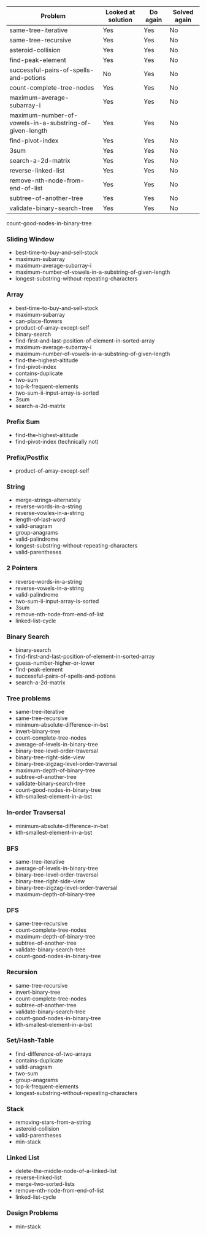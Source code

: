 | Problem                                                 | Looked at solution | Do again | Solved again |
| ------------------------------------------------------- | ------------------ | -------- | ------------ |
| same-tree-iterative                                     | Yes                | Yes      | No           |
| same-tree-recursive                                     | Yes                | Yes      | No           |
| asteroid-collision                                      | Yes                | Yes      | No           |
| find-peak-element                                       | Yes                | Yes      | No           |
| successful-pairs-of-spells-and-potions                  | No                 | Yes      | No           |
| count-complete-tree-nodes                               | Yes                | Yes      | No           |
| maximum-average-subarray-i                              | Yes                | Yes      | No           |
| maximum-number-of-vowels-in-a-substring-of-given-length | Yes                | Yes      | No           |
| find-pivot-index                                        | Yes                | Yes      | No           |
| 3sum                                                    | Yes                | Yes      | No           |
| search-a-2d-matrix                                      | Yes                | Yes      | No           |
| reverse-linked-list                                     | Yes                | Yes      | No           |
| remove-nth-node-from-end-of-list                        | Yes                | Yes      | No           |
| subtree-of-another-tree                                 | Yes                | Yes      | No           |
| validate-binary-search-tree                             | Yes                | Yes      | No           |

count-good-nodes-in-binary-tree

### Sliding Window

- best-time-to-buy-and-sell-stock
- maximum-subarray
- maximum-average-subarray-i
- maximum-number-of-vowels-in-a-substring-of-given-length
- longest-substring-without-repeating-characters

### Array

- best-time-to-buy-and-sell-stock
- maximum-subarray
- can-place-flowers
- product-of-array-except-self
- binary-search
- find-first-and-last-position-of-element-in-sorted-array
- maximum-average-subarray-i
- maximum-number-of-vowels-in-a-substring-of-given-length
- find-the-highest-altitude
- find-pivot-index
- contains-duplicate
- two-sum
- top-k-frequent-elements
- two-sum-ii-input-array-is-sorted
- 3sum
- search-a-2d-matrix

### Prefix Sum

- find-the-highest-altitude
- find-pivot-index (technically not)

### Prefix/Postfix

- product-of-array-except-self

### String

- merge-strings-alternately
- reverse-words-in-a-string
- reverse-vowles-in-a-string
- length-of-last-word
- valid-anagram
- group-anagrams
- valid-palindrome
- longest-substring-without-repeating-characters
- valid-parentheses

### 2 Pointers

- reverse-words-in-a-string
- reverse-vowels-in-a-string
- valid-palindrome
- two-sum-ii-input-array-is-sorted
- 3sum
- remove-nth-node-from-end-of-list
- linked-list-cycle

### Binary Search

- binary-search
- find-first-and-last-position-of-element-in-sorted-array
- guess-number-higher-or-lower
- find-peak-element
- successful-pairs-of-spells-and-potions
- search-a-2d-matrix

### Tree problems

- same-tree-iterative
- same-tree-recursive
- minimum-absolute-difference-in-bst
- invert-binary-tree
- count-complete-tree-nodes
- average-of-levels-in-binary-tree
- binary-tree-level-order-traversal
- binary-tree-right-side-view
- binary-tree-zigzag-level-order-traversal
- maximum-depth-of-binary-tree
- subtree-of-another-tree
- validate-binary-search-tree
- count-good-nodes-in-binary-tree
- kth-smallest-element-in-a-bst

### In-order Travsersal

- minimum-absolute-difference-in-bst
- kth-smallest-element-in-a-bst

### BFS

- same-tree-iterative
- average-of-levels-in-binary-tree
- binary-tree-level-order-traversal
- binary-tree-right-side-view
- binary-tree-zigzag-level-order-traversal
- maximum-depth-of-binary-tree

### DFS

- same-tree-recursive
- count-complete-tree-nodes
- maximum-depth-of-binary-tree
- subtree-of-another-tree
- validate-binary-search-tree
- count-good-nodes-in-binary-tree

### Recursion

- same-tree-recursive
- invert-binary-tree
- count-complete-tree-nodes
- subtree-of-another-tree
- validate-binary-search-tree
- count-good-nodes-in-binary-tree
- kth-smallest-element-in-a-bst

### Set/Hash-Table

- find-difference-of-two-arrays
- contains-duplicate
- valid-anagram
- two-sum
- group-anagrams
- top-k-frequent-elements
- longest-substring-without-repeating-characters

### Stack

- removing-stars-from-a-string
- asteroid-collision
- valid-parentheses
- min-stack

### Linked List

- delete-the-middle-node-of-a-linked-list
- reverse-linked-list
- merge-two-sorted-lists
- remove-nth-node-from-end-of-list
- linked-list-cycle

### Design Problems

- min-stack
